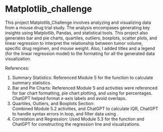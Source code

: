 # Matplotlib_challenge

 This project Matplotlib_Challenge involves analyzing and visualizing data from a mouse drug trial study.  The analysis encompases generating key
 insights using Matplotlib, Pandas, and statistical tools.  This project also generates bar and pie charts, quartiles, outliers, boxplots, scatter
 plots, and linear regression to interpret the relationship between tumor volume, specific drug regimen, and mouse weight.  Also, I added titles and 
 a legend (for the linear regression model) to the formating for all the generated data visualization.    

 References: 
 1.  Summary Statistics: 
 Referenced Module 5 for the <agg> function to calculate summary statistics.
 2.  Bar and Pie Charts: 
 Referenced Module 5 and activities were referenced for bar chart formatting, pie chart plotting, and using <autopct> for percentages.
 ChatGPT helped format x-axis labels and avoid overlaps.
 3.  Quartiles, Outliers, and Boxplots Section:  
 Combined Module 5.2 activities, and ChatGPT to calculate IQR, ChatGPT to handle syntax errors in <for> loop, and filter data using <isin>.
 4.  Correlation and Regression:
 Used Module 5.3 for the <from scipy.stats importlingress> function and ChatGPT for constructing the regression line and visualizations.
